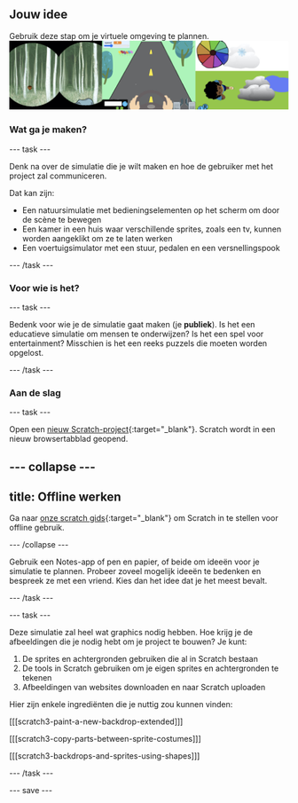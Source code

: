## Jouw idee

Gebruik deze stap om je virtuele omgeving te plannen. ![Voorbeelden van wereldprojecten.](images/step.png)

### Wat ga je maken?

--- task ---

Denk na over de simulatie die je wilt maken en hoe de gebruiker met het project zal communiceren.

Dat kan zijn:
- Een natuursimulatie met bedieningselementen op het scherm om door de scène te bewegen
- Een kamer in een huis waar verschillende sprites, zoals een tv, kunnen worden aangeklikt om ze te laten werken
- Een voertuigsimulator met een stuur, pedalen en een versnellingspook


--- /task ---

### Voor wie is het?

--- task ---

Bedenk voor wie je de simulatie gaat maken (je **publiek**). Is het een educatieve simulatie om mensen te onderwijzen? Is het een spel voor entertainment? Misschien is het een reeks puzzels die moeten worden opgelost.

--- /task ---

### Aan de slag


--- task ---

Open een [nieuw Scratch-project](http://rpf.io/scratch-new){:target="_blank"}. Scratch wordt in een nieuw browsertabblad geopend.

--- collapse ---
---
title: Offline werken
---

Ga naar [onze scratch gids](https://learning-admin.raspberrypi.org/en/projects/getting-started-scratch/1){:target="_blank"} om Scratch in te stellen voor offline gebruik.

--- /collapse ---

Gebruik een Notes-app of pen en papier, of beide om ideeën voor je simulatie te plannen. Probeer zoveel mogelijk ideeën te bedenken en bespreek ze met een vriend. Kies dan het idee dat je het meest bevalt.

--- /task ---

--- task ---

Deze simulatie zal heel wat graphics nodig hebben. Hoe krijg je de afbeeldingen die je nodig hebt om je project te bouwen? Je kunt:

1. De sprites en achtergronden gebruiken die al in Scratch bestaan
2. De tools in Scratch gebruiken om je eigen sprites en achtergronden te tekenen
3. Afbeeldingen van websites downloaden en naar Scratch uploaden

Hier zijn enkele ingrediënten die je nuttig zou kunnen vinden:

[[[scratch3-paint-a-new-backdrop-extended]]]

[[[scratch3-copy-parts-between-sprite-costumes]]]

[[[scratch3-backdrops-and-sprites-using-shapes]]]

--- /task ---

--- save ---
